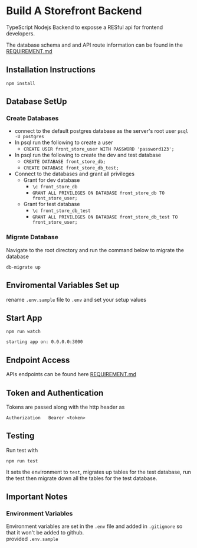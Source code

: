# Build A Storefront Backend

TypeScript Nodejs Backend to exposse a RESful api for frontend developers.  

The database schema and and API route information can be found in the [REQUIREMENT.md](REQUIREMENTS.md) 

## Installation Instructions 
 `npm install`

## Database SetUp

### Create Databases 

- connect to the default postgres database as the server's root user `psql -U postgres`
- In psql run the following to create a user 
    - `CREATE USER front_store_user WITH PASSWORD 'password123';`
- In psql run the following to create the dev and test database
    - `CREATE DATABASE front_store_db;`
    - `CREATE DATABASE front_store_db_test;`
- Connect to the databases and grant all privileges
    - Grant for dev database
        - `\c front_store_db`
        - `GRANT ALL PRIVILEGES ON DATABASE front_store_db TO front_store_user;`
    - Grant for test database
        - `\c front_store_db_test`
        - `GRANT ALL PRIVILEGES ON DATABASE front_store_db_test TO front_store_user;`

### Migrate Database
Navigate to the root directory and run the command below to migrate the database 

`db-migrate up`

 

## Enviromental Variables Set up
rename `.env.sample` file to `.env` and  set your setup values

## Start App
`npm run watch`

`starting app on: 0.0.0.0:3000`

 
## Endpoint Access
APIs endpoints can be found here [REQUIREMENT.md](REQUIREMENTS.md) 

## Token and Authentication
Tokens are passed along with the http header as 
```
Authorization   Bearer <token>
```

## Testing
Run test with 

`npm run test`

It sets the environment to `test`, migrates up tables for the test database, run the test then migrate down all the tables for the test database. 



## Important Notes 

### Environment Variables
Environment variables are set in the `.env` file and added in `.gitignore` so that it won't be added to github.  
provided `.env.sample` 


 